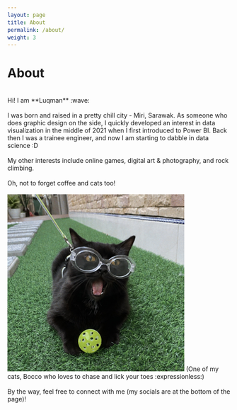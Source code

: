 ```yaml
---
layout: page
title: About
permalink: /about/
weight: 3
---
```


# **About**

<br>
Hi! I am **Luqman** :wave:<br><br>
I was born and raised in a pretty chill city - Miri, Sarawak. As someone who does graphic design on the side, I quickly developed an interest in data visualization in the middle of 2021 when I first introduced to Power BI. Back then I was a trainee engineer, and now I am starting to dabble in data science :D
<br><br>
My other interests include online games, digital art & photography, and rock climbing.
<br><br>
Oh, not to forget coffee and cats too!
<br><br>
<img src="/assets/images/bocco.jpg" alt="Bocco" width="400" height="400">
(One of my cats, Bocco who loves to chase and lick your toes :expressionless:)
<br><br>
By the way, feel free to connect with me (my socials are at the bottom of the page)! 